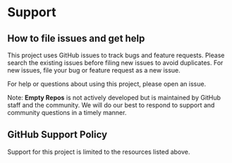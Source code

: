 # Support 

## How to file issues and get help

This project uses GitHub issues to track bugs and feature requests. Please search the existing issues before filing new issues to avoid duplicates. For new issues, file your bug or feature request as a new issue.

For help or questions about using this project, please open an issue.  

Note: **Empty Repos** is not actively developed but is maintained by GitHub staff and the community. We will do our best to respond to support and community questions in a timely manner. 

## GitHub Support Policy

Support for this project is limited to the resources listed above.
